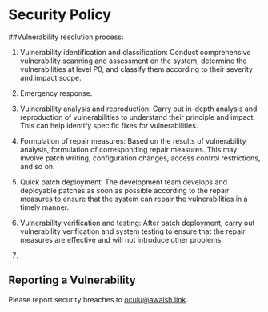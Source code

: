 # Security Policy

##Vulnerability resolution process:

1. Vulnerability identification and classification: Conduct comprehensive vulnerability scanning and assessment on the system, determine the vulnerabilities at level P0, and classify them according to their severity and impact scope.

2. Emergency response.

3. Vulnerability analysis and reproduction: Carry out in-depth analysis and reproduction of vulnerabilities to understand their principle and impact. This can help identify specific fixes for vulnerabilities.

4. Formulation of repair measures: Based on the results of vulnerability analysis, formulation of corresponding repair measures. This may involve patch writing, configuration changes, access control restrictions, and so on.

5. Quick patch deployment: The development team develops and deployable patches as soon as possible according to the repair measures to ensure that the system can repair the vulnerabilities in a timely manner.

6. Vulnerability verification and testing: After patch deployment, carry out vulnerability verification and system testing to ensure that the repair measures are effective and will not introduce other problems.
7. 
## Reporting a Vulnerability

Please report security breaches to oculu@awaish.link.

